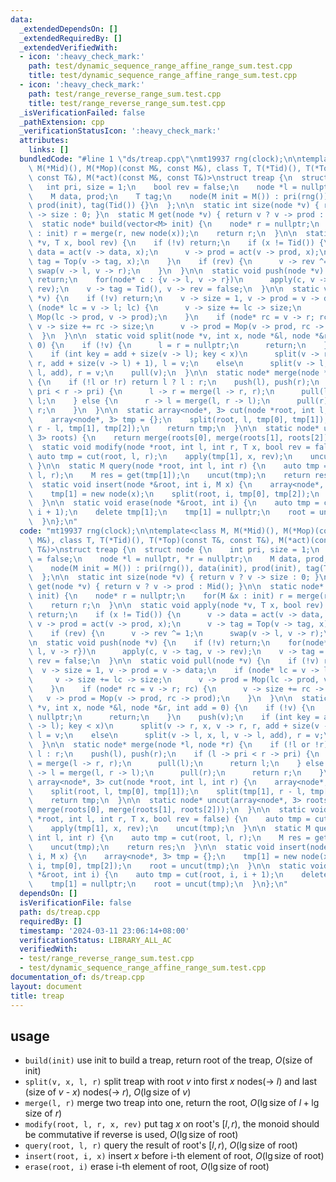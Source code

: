 ```yaml
---
data:
  _extendedDependsOn: []
  _extendedRequiredBy: []
  _extendedVerifiedWith:
  - icon: ':heavy_check_mark:'
    path: test/dynamic_sequence_range_affine_range_sum.test.cpp
    title: test/dynamic_sequence_range_affine_range_sum.test.cpp
  - icon: ':heavy_check_mark:'
    path: test/range_reverse_range_sum.test.cpp
    title: test/range_reverse_range_sum.test.cpp
  _isVerificationFailed: false
  _pathExtension: cpp
  _verificationStatusIcon: ':heavy_check_mark:'
  attributes:
    links: []
  bundledCode: "#line 1 \"ds/treap.cpp\"\nmt19937 rng(clock);\n\ntemplate<class M,\
    \ M(*Mid)(), M(*Mop)(const M&, const M&), class T, T(*Tid)(), T(*Top)(const T&,\
    \ const T&), M(*act)(const M&, const T&)>\nstruct treap {\n  struct node {\n \
    \   int pri, size = 1;\n    bool rev = false;\n    node *l = nullptr, *r = nullptr;\n\
    \    M data, prod;\n    T tag;\n    node(M init = M()) : pri(rng()), data(init),\
    \ prod(init), tag(Tid()) {}\n  };\n\n  static int size(node *v) { return v ? v\
    \ -> size : 0; }\n  static M get(node *v) { return v ? v -> prod : Mid(); }\n\n\
    \  static node* build(vector<M> init) {\n    node* r = nullptr;\n    for(M &x\
    \ : init) r = merge(r, new node(x));\n    return r;\n  }\n\n  static void apply(node\
    \ *v, T x, bool rev) {\n    if (!v) return;\n    if (x != Tid()) {\n      v ->\
    \ data = act(v -> data, x);\n      v -> prod = act(v -> prod, x);\n      v ->\
    \ tag = Top(v -> tag, x);\n    }\n    if (rev) {\n      v -> rev ^= 1;\n     \
    \ swap(v -> l, v -> r);\n    }\n  }\n\n  static void push(node *v) {\n    if (!v)\
    \ return;\n    for(node* c : {v -> l, v -> r})\n      apply(c, v -> tag, v ->\
    \ rev);\n    v -> tag = Tid(), v -> rev = false;\n  }\n\n  static void pull(node\
    \ *v) {\n    if (!v) return;\n    v -> size = 1, v -> prod = v -> data;\n    if\
    \ (node* lc = v -> l; lc) {\n      v -> size += lc -> size;\n      v -> prod =\
    \ Mop(lc -> prod, v -> prod);\n    }\n    if (node* rc = v -> r; rc) {\n     \
    \ v -> size += rc -> size;\n      v -> prod = Mop(v -> prod, rc -> prod);\n  \
    \  }\n  }\n\n  static void split(node *v, int x, node *&l, node *&r, int add =\
    \ 0) {\n    if (!v) {\n      l = r = nullptr;\n      return;\n    }\n    push(v);\n\
    \    if (int key = add + size(v -> l); key < x)\n      split(v -> r, x, v -> r,\
    \ r, add + size(v -> l) + 1), l = v;\n    else\n      split(v -> l, x, l, v ->\
    \ l, add), r = v;\n    pull(v);\n  }\n\n  static node* merge(node *l, node *r)\
    \ {\n    if (!l or !r) return l ? l : r;\n    push(l), push(r);\n    if (l ->\
    \ pri < r -> pri) {\n      l -> r = merge(l -> r, r);\n      pull(l);\n      return\
    \ l;\n    } else {\n      r -> l = merge(l, r -> l);\n      pull(r);\n      return\
    \ r;\n    }\n  }\n\n  static array<node*, 3> cut(node *root, int l, int r) {\n\
    \    array<node*, 3> tmp = {};\n    split(root, l, tmp[0], tmp[1]);\n    split(tmp[1],\
    \ r - l, tmp[1], tmp[2]);\n    return tmp;\n  }\n\n  static node* uncut(array<node*,\
    \ 3> roots) {\n    return merge(roots[0], merge(roots[1], roots[2]));\n  }\n\n\
    \  static void modify(node *root, int l, int r, T x, bool rev = false) {\n   \
    \ auto tmp = cut(root, l, r);\n    apply(tmp[1], x, rev);\n    uncut(tmp);\n \
    \ }\n\n  static M query(node *root, int l, int r) {\n    auto tmp = cut(root,\
    \ l, r);\n    M res = get(tmp[1]);\n    uncut(tmp);\n    return res;\n  }\n\n\
    \  static void insert(node *&root, int i, M x) {\n    array<node*, 3> tmp = {};\n\
    \    tmp[1] = new node(x);\n    split(root, i, tmp[0], tmp[2]);\n    root = uncut(tmp);\n\
    \  }\n\n  static void erase(node *&root, int i) {\n    auto tmp = cut(root, i,\
    \ i + 1);\n    delete tmp[1];\n    tmp[1] = nullptr;\n    root = uncut(tmp);\n\
    \  }\n};\n"
  code: "mt19937 rng(clock);\n\ntemplate<class M, M(*Mid)(), M(*Mop)(const M&, const\
    \ M&), class T, T(*Tid)(), T(*Top)(const T&, const T&), M(*act)(const M&, const\
    \ T&)>\nstruct treap {\n  struct node {\n    int pri, size = 1;\n    bool rev\
    \ = false;\n    node *l = nullptr, *r = nullptr;\n    M data, prod;\n    T tag;\n\
    \    node(M init = M()) : pri(rng()), data(init), prod(init), tag(Tid()) {}\n\
    \  };\n\n  static int size(node *v) { return v ? v -> size : 0; }\n  static M\
    \ get(node *v) { return v ? v -> prod : Mid(); }\n\n  static node* build(vector<M>\
    \ init) {\n    node* r = nullptr;\n    for(M &x : init) r = merge(r, new node(x));\n\
    \    return r;\n  }\n\n  static void apply(node *v, T x, bool rev) {\n    if (!v)\
    \ return;\n    if (x != Tid()) {\n      v -> data = act(v -> data, x);\n     \
    \ v -> prod = act(v -> prod, x);\n      v -> tag = Top(v -> tag, x);\n    }\n\
    \    if (rev) {\n      v -> rev ^= 1;\n      swap(v -> l, v -> r);\n    }\n  }\n\
    \n  static void push(node *v) {\n    if (!v) return;\n    for(node* c : {v ->\
    \ l, v -> r})\n      apply(c, v -> tag, v -> rev);\n    v -> tag = Tid(), v ->\
    \ rev = false;\n  }\n\n  static void pull(node *v) {\n    if (!v) return;\n  \
    \  v -> size = 1, v -> prod = v -> data;\n    if (node* lc = v -> l; lc) {\n \
    \     v -> size += lc -> size;\n      v -> prod = Mop(lc -> prod, v -> prod);\n\
    \    }\n    if (node* rc = v -> r; rc) {\n      v -> size += rc -> size;\n   \
    \   v -> prod = Mop(v -> prod, rc -> prod);\n    }\n  }\n\n  static void split(node\
    \ *v, int x, node *&l, node *&r, int add = 0) {\n    if (!v) {\n      l = r =\
    \ nullptr;\n      return;\n    }\n    push(v);\n    if (int key = add + size(v\
    \ -> l); key < x)\n      split(v -> r, x, v -> r, r, add + size(v -> l) + 1),\
    \ l = v;\n    else\n      split(v -> l, x, l, v -> l, add), r = v;\n    pull(v);\n\
    \  }\n\n  static node* merge(node *l, node *r) {\n    if (!l or !r) return l ?\
    \ l : r;\n    push(l), push(r);\n    if (l -> pri < r -> pri) {\n      l -> r\
    \ = merge(l -> r, r);\n      pull(l);\n      return l;\n    } else {\n      r\
    \ -> l = merge(l, r -> l);\n      pull(r);\n      return r;\n    }\n  }\n\n  static\
    \ array<node*, 3> cut(node *root, int l, int r) {\n    array<node*, 3> tmp = {};\n\
    \    split(root, l, tmp[0], tmp[1]);\n    split(tmp[1], r - l, tmp[1], tmp[2]);\n\
    \    return tmp;\n  }\n\n  static node* uncut(array<node*, 3> roots) {\n    return\
    \ merge(roots[0], merge(roots[1], roots[2]));\n  }\n\n  static void modify(node\
    \ *root, int l, int r, T x, bool rev = false) {\n    auto tmp = cut(root, l, r);\n\
    \    apply(tmp[1], x, rev);\n    uncut(tmp);\n  }\n\n  static M query(node *root,\
    \ int l, int r) {\n    auto tmp = cut(root, l, r);\n    M res = get(tmp[1]);\n\
    \    uncut(tmp);\n    return res;\n  }\n\n  static void insert(node *&root, int\
    \ i, M x) {\n    array<node*, 3> tmp = {};\n    tmp[1] = new node(x);\n    split(root,\
    \ i, tmp[0], tmp[2]);\n    root = uncut(tmp);\n  }\n\n  static void erase(node\
    \ *&root, int i) {\n    auto tmp = cut(root, i, i + 1);\n    delete tmp[1];\n\
    \    tmp[1] = nullptr;\n    root = uncut(tmp);\n  }\n};\n"
  dependsOn: []
  isVerificationFile: false
  path: ds/treap.cpp
  requiredBy: []
  timestamp: '2024-03-11 23:06:14+08:00'
  verificationStatus: LIBRARY_ALL_AC
  verifiedWith:
  - test/range_reverse_range_sum.test.cpp
  - test/dynamic_sequence_range_affine_range_sum.test.cpp
documentation_of: ds/treap.cpp
layout: document
title: treap
---
```


## usage

- `build(init)` use init to build a treap, return root of the treap, $O(\text{size of init})$
- `split(v, x, l, r)` split treap with root $v$ into first $x$ nodes(-> $l$) and last (size of $v$ - $x$) nodes(-> $r$), $O(\lg \text{size of }v)$
- `merge(l, r)` merge two treap into one, return the root, $O(\lg \text{size of }l + \lg \text{size of }r)$
- `modify(root, l, r, x, rev)` put tag $x$ on root's $[l, r)$, the monoid should be commutative if reverse is used, $O(\lg \text{size of root})$
- `query(root, l, r)` query the result of root's $[l, r)$, $O(\lg \text{size of root})$
- `insert(root, i, x)` insert $x$ before i-th element of root, $O(\lg \text{size of root})$
- `erase(root, i)` erase i-th element of root, $O(\lg \text{size of root})$
